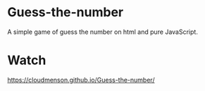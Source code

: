 # Guess-the-number

A simple game of guess the number on html and pure JavaScript.

# Watch

https://cloudmenson.github.io/Guess-the-number/
